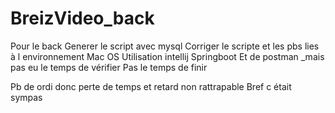 # BreizVideo_back

Pour le back 
Generer le script avec mysql
Corriger le scripte et les pbs lies à l environnement Mac OS 
Utilisation intellij
Springboot
Et de postman _mais pas eu le temps de vérifier 
Pas le temps de finir 




Pb de ordi donc perte de temps et retard non rattrapable
Bref c était sympas 
